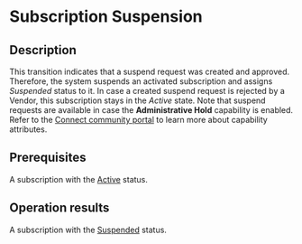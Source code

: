 # Subscription Suspension
## Description
This transition indicates that a suspend request was created and approved. Therefore, the system suspends an activated subscription and assigns *Suspended* status to it. In case a created suspend request is rejected by a Vendor, this subscription stays in the *Active* state.
Note that suspend requests are available in case the **Administrative Hold** capability is enabled. Refer to the [Connect community portal](https://connect.cloudblue.com/community/modules/products/capabilities/) to learn more about capability attributes.
## Prerequisites
A subscription with the [Active](s-b-active.html) status.
## Operation results
A subscription with the [Suspended](s-e-suspended.html) status.
